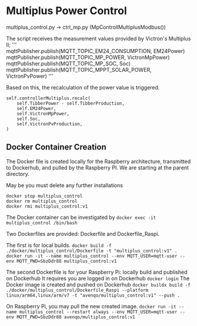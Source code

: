 # Multiplus Power Control
multiplus_control.py -> ctrl_mp.py (MpControllMultiplusModbus())

The script receives the measurement values provided by Victron's Multiplus II; 
'''   
mqttPublisher.publish(MQTT_TOPIC_EM24_CONSUMPTION, EM24Power)
mqttPublisher.publish(MQTT_TOPIC_MP_POWER, VictronMpPower)
mqttPublisher.publish(MQTT_TOPIC_MP_SOC, Soc)
mqttPublisher.publish(MQTT_TOPIC_MPPT_SOLAR_POWER, VictronPvPower)
'''

Based on this, the recalculation of the power value is triggered.
```
self.controllerMultiplus.recalc(
    self.TibberPower - self.TibberProduction,
    self.EM24Power,
    self.VictronMpPower,
    self.Soc,
    self.VictronPvProduction,
)
```


## Docker Container Creation
The Docker file is created locally for the Raspberry architecture, transmitted to Dockerhub, and pulled by the Raspberry PI.
We are starting at the parent directory.

May be you must delete any further installations
```
docker stop multiplus_control 
docker rm multiplus_control
docker rmi multiplus_control:v1
```

The Docker container can be investigated by
`docker exec -it multiplus_control /bin/bash`

Two Dockerfiles are provided: Dockerfile and Dockerfile_Raspi.

The first is for local builds.
 `docker build -f ./docker/multiplus_control/Dockerfile -t "multiplus_control:v1" .`
 `docker run -it --name multiplus_control --env MQTT_USER=mqtt-user --env MQTT_PWD=SbzDdr88 multiplus_control:v1`

The second Dockerfile is for your Raspberry Pi: locally build and published on Dockerhub
It requires you are logged in on Dockerhub
`docker login`
The Docker image is created and pushed on Dockerhub
`docker buildx build -f ./docker/multiplus_control/Dockerfile_Raspi --platform linux/arm64,linux/arm/v7 -t "avenqo/multiplus_control:v1" --push .`

On Raspberry Pi, you may pull the new created image.
`docker run -it --name multiplus_control --restart always --env MQTT_USER=mqtt-user --env MQTT_PWD=SbzDdr88 avenqo/multiplus_control:v1`


